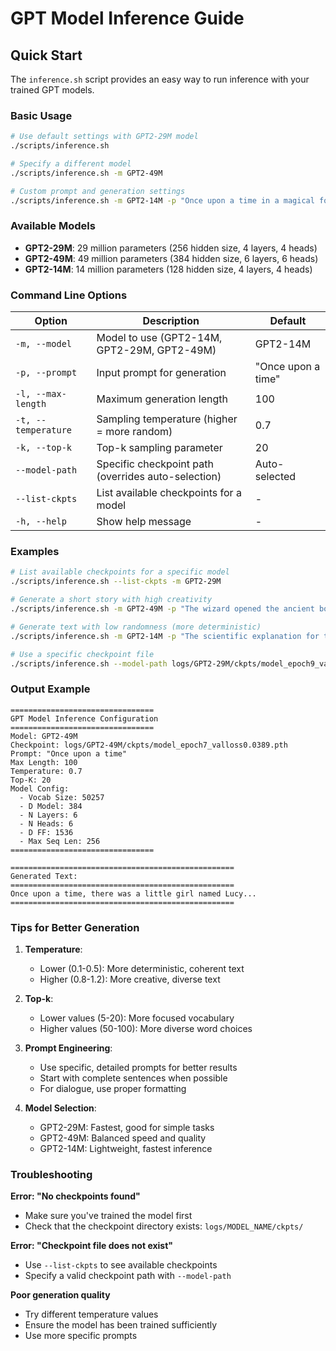 # GPT Model Inference Guide

## Quick Start

The `inference.sh` script provides an easy way to run inference with your trained GPT models.

### Basic Usage

```bash
# Use default settings with GPT2-29M model
./scripts/inference.sh

# Specify a different model
./scripts/inference.sh -m GPT2-49M

# Custom prompt and generation settings
./scripts/inference.sh -m GPT2-14M -p "Once upon a time in a magical forest" -l 100 -t 0.9
```

### Available Models

- **GPT2-29M**: 29 million parameters (256 hidden size, 4 layers, 4 heads)
- **GPT2-49M**: 49 million parameters (384 hidden size, 6 layers, 6 heads)  
- **GPT2-14M**: 14 million parameters (128 hidden size, 4 layers, 4 heads)

### Command Line Options

| Option | Description | Default |
|--------|-------------|---------|
| `-m, --model` | Model to use (GPT2-14M, GPT2-29M, GPT2-49M) | GPT2-14M |
| `-p, --prompt` | Input prompt for generation | "Once upon a time" |
| `-l, --max-length` | Maximum generation length | 100 |
| `-t, --temperature` | Sampling temperature (higher = more random) | 0.7 |
| `-k, --top-k` | Top-k sampling parameter | 20 |
| `--model-path` | Specific checkpoint path (overrides auto-selection) | Auto-selected |
| `--list-ckpts` | List available checkpoints for a model | - |
| `-h, --help` | Show help message | - |

### Examples

```bash
# List available checkpoints for a specific model
./scripts/inference.sh --list-ckpts -m GPT2-29M

# Generate a short story with high creativity
./scripts/inference.sh -m GPT2-49M -p "The wizard opened the ancient book and discovered" -l 150 -t 1.0

# Generate text with low randomness (more deterministic)
./scripts/inference.sh -m GPT2-14M -p "The scientific explanation for this phenomenon is" -l 80 -t 0.3

# Use a specific checkpoint file
./scripts/inference.sh --model-path logs/GPT2-29M/ckpts/model_epoch9_valloss0.0386.pth -p "Hello world"
```

### Output Example

```
================================
GPT Model Inference Configuration
================================
Model: GPT2-49M
Checkpoint: logs/GPT2-49M/ckpts/model_epoch7_valloss0.0389.pth
Prompt: "Once upon a time"
Max Length: 100
Temperature: 0.7
Top-K: 20
Model Config:
  - Vocab Size: 50257
  - D Model: 384
  - N Layers: 6
  - N Heads: 6
  - D FF: 1536
  - Max Seq Len: 256
================================

==================================================
Generated Text:
==================================================
Once upon a time, there was a little girl named Lucy...
==================================================
```

### Tips for Better Generation

1. **Temperature**: 
   - Lower (0.1-0.5): More deterministic, coherent text
   - Higher (0.8-1.2): More creative, diverse text

2. **Top-k**: 
   - Lower values (5-20): More focused vocabulary
   - Higher values (50-100): More diverse word choices

3. **Prompt Engineering**:
   - Use specific, detailed prompts for better results
   - Start with complete sentences when possible
   - For dialogue, use proper formatting

4. **Model Selection**:
   - GPT2-29M: Fastest, good for simple tasks
   - GPT2-49M: Balanced speed and quality
   - GPT2-14M: Lightweight, fastest inference

### Troubleshooting

**Error: "No checkpoints found"**
- Make sure you've trained the model first
- Check that the checkpoint directory exists: `logs/MODEL_NAME/ckpts/`

**Error: "Checkpoint file does not exist"**
- Use `--list-ckpts` to see available checkpoints
- Specify a valid checkpoint path with `--model-path`

**Poor generation quality**
- Try different temperature values
- Ensure the model has been trained sufficiently
- Use more specific prompts
